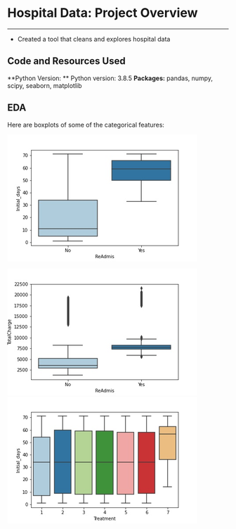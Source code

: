 # Hospital Data: Project Overview 
______________________________________________________________________________________________________________________________________________________________________
* Created a tool that cleans and explores hospital data
## Code and Resources Used
**Python Version:  ** Python version: 3.8.5
**Packages:** pandas, numpy, scipy, seaborn, matplotlib
## EDA
Here are boxplots of some of the categorical features:

![alt text](https://github.com/smithjs135/D207---Hospital-Readmissions-/blob/main/boxplot_ReAdmis-Initial_days.jpg  "Readmission – initial days")

![alt text](https://github.com/smithjs135/D207---Hospital-Readmissions-/blob/main/boxplot_ReAdmis-TotalCharge.jpg "Treatment-InitialDays")
![alt text](https://github.com/smithjs135/D207---Hospital-Readmissions-/blob/main/boxplot_Treatment-Initial_days.jpg "Treatment-InitialDays")


